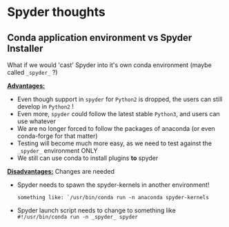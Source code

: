 # Spyder thoughts

## Conda application environment vs Spyder Installer

What if we would 'cast' Spyder into it's own conda environment (maybe called `_spyder_` ?) 

<ins>**Advantages:**</ins>
  * Even though support in `spyder` for `Python2` is dropped, the users can still develop in `Python2` !
  * Even more, `spyder` could follow the latest stable `Python3`, and users can use whatever 
  * We are no longer forced to follow the packages of anaconda (or even conda-forge for that matter)
  * Testing will become much more easy, as we need to test against the `_spyder_` environment ONLY 
  * We still can use conda to install plugins **to** spyder

<ins>**Disadvantages:**</ins> Changes are needed
  * Spyder needs to spawn the spyder-kernels in another environment!
     
        something like: `/usr/bin/conda run -n anaconda spyder-kernels
  
  * Spyder launch script needs to change to something like `#!/usr/bin/conda run -n _spyder_ spyder`
